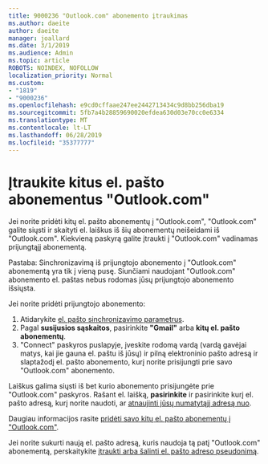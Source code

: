 ```yaml
---
title: 9000236 "Outlook.com" abonemento įtraukimas
ms.author: daeite
author: daeite
manager: joallard
ms.date: 3/1/2019
ms.audience: Admin
ms.topic: article
ROBOTS: NOINDEX, NOFOLLOW
localization_priority: Normal
ms.custom:
- "1819"
- "9000236"
ms.openlocfilehash: e9cd0cffaae247ee2442713434c9d8bb256dba19
ms.sourcegitcommit: 5fb7a4b28859690020efdea630d03e70cc0e6334
ms.translationtype: MT
ms.contentlocale: lt-LT
ms.lasthandoff: 06/28/2019
ms.locfileid: "35377777"
---
```

# <a name="add-your-other-email-accounts-to-outlookcom"></a>Įtraukite kitus el. pašto abonementus "Outlook.com"

Jei norite pridėti kitų el. pašto abonementų į "Outlook.com", "Outlook.com" galite siųsti ir skaityti el. laiškus iš šių abonementų neišeidami iš "Outlook.com". Kiekvieną paskyrą galite įtraukti į "Outlook.com" vadinamas prijungtąjį abonementą.

Pastaba: Sinchronizavimą iš prijungtojo abonemento į "Outlook.com" abonementą yra tik į vieną pusę. Siunčiami naudojant "Outlook.com" abonemento el. paštas nebus rodomas jūsų prijungtojo abonemento išsiųsta.

Jei norite pridėti prijungtojo abonemento:

1. Atidarykite [el. pašto sinchronizavimo parametrus](https://go.microsoft.com/fwlink/?linkid=875264).
2. Pagal **susijusios sąskaitos**, pasirinkite **"Gmail"** arba **kitų el. pašto abonementų**.
3. "Connect" paskyros puslapyje, įveskite rodomą vardą (vardą gavėjai matys, kai jie gauna el. paštu iš jūsų) ir pilną elektroninio pašto adresą ir slaptažodį el. pašto abonemento, kurį norite prisijungti prie savo "Outlook.com" abonemento.

Laiškus galima siųsti iš bet kurio abonemento prisijungėte prie "Outlook.com" paskyros. Rašant el. laišką, **pasirinkite** ir pasirinkite kurį el. pašto adresą, kurį norite naudoti, ar [atnaujinti jūsų numatytąjį adresą nuo](https://go.microsoft.com/fwlink/?linkid=875264).

Daugiau informacijos rasite [pridėti savo kitų el. pašto abonementų į "Outlook.com"](https://support.office.com/article/c5224df4-5885-4e79-91ba-523aa743f0ba).

Jei norite sukurti naują el. pašto adresą, kuris naudoja tą patį "Outlook.com" abonementą, perskaitykite [įtraukti arba šalinti el. pašto adreso pseudonimą](https://support.office.com/article/459b1989-356d-40fa-a689-8f285b13f1f2).